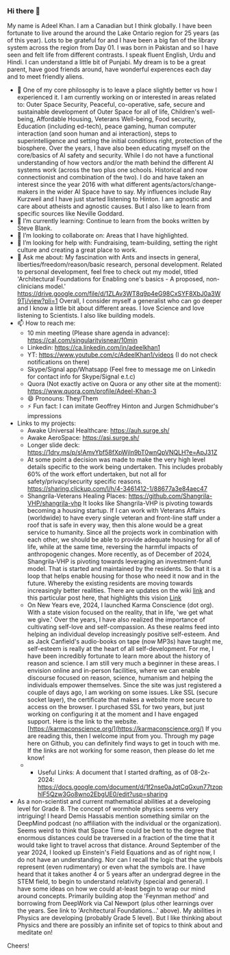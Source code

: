 ### Hi there 👋

My name is Adeel Khan. I am a Canadian but I think globally. I have been fortunate to live around the around the Lake Ontario region for 25 years (as of this year). Lots to be grateful for and I have been a big fan of the library system across the region from Day 01. I was born in Pakistan and so I have seen and felt life from different contrasts. I speak fluent English, Urdu and Hindi. I can understand a little bit of Punjabi. My dream is to be a great parent, have good friends around, have wonderful experences each day and to meet friendly aliens.

<!--
**genidma/genidma** is a ✨ _special_ ✨ repository because its `README.md` (this file) appears on your GitHub profile. -->

- 🔭 One of my core philosophy is to leave a place slightly better vs how I experienced it. I am currently working on or interested in areas related to:  Outer Space Security, Peaceful, co-operative, safe, secure and sustainable development of Outer Space for all of life, Children's well-being, Affordable Housing, Veterans Well-being, Food security, Education (including ed-tech), peace gaming, human computer interaction (and soon human and ai interaction), steps to superintelligence and setting the initial conditions right, protection of the biosphere. Over the years, I have also been educating myself on the core/basics of AI safety and security. While I do not have a functional understanding of how vectors and/or the math behind the different AI systems work (across the two plus one schools. Historical and now connectionist and combination of the two). I do and have taken an interest since the year 2016 with what different agents/actors/change-makers in the wider AI Space have to say. My influences include Ray Kurzweil and I have just started listening to Hinton. I am agnostic and care about atheists and agnostic causes. But I also like to learn from specific sources like Neville Goddard.
- 🌱 I’m currently learning: Continue to learn from the books written by Steve Blank. 
- 👯 I’m looking to collaborate on: Areas that I have highlighted.
- 🤔 I’m looking for help with: Fundraising, team-building, setting the right culture and creating a great place to work.
- 💬 Ask me about: My fascination with Ants and insects in general, liberties/freedom/reason/basic research, personal development. Related to personal development, feel free to check out my model, titled 'Architectural Foundations for Enabling one's basics - A proposed, non-clinicians model.' https://drive.google.com/file/d/1ZLAv3WT8q9p4eG98CxSYF8XbJ0a3W9Tj/view?pli=1 Overall, I consider myself a generalist who can go deeper and I know a little bit about different areas. I love Science and love listening to Scientists. I also like building models.
- 📫 How to reach me:
  - 10 min meeting (Please share agenda in advance): https://cal.com/singularityisnear/10min
  - Linkedin: https://ca.linkedin.com/in/adeelkhan1
  - YT: https://www.youtube.com/c/AdeelKhan1/videos (I do not check notifications on there)
  - Skype/Signal app/Whatsapp (Feel free to message me on Linkedin for contact info for Skype/Signal e.t.c)
  - Quora (Not exactly active on Quora or any other site at the moment): https://www.quora.com/profile/Adeel-Khan-3
  - 😄 Pronouns: They/Them
  - ⚡ Fun fact: I can imitate Geoffrey Hinton and Jurgen Schmidhuber's impressions
- Links to my projects:
  - Awake Universal Healthcare: https://auh.surge.sh/
  - Awake AeroSpace: https://asi.surge.sh/
  - Longer slide deck: https://1drv.ms/p/s!AmvYbf58fXpWjln9bT0wnQpVNQLH?e=ApJ31Z 
  - At some point a decision was made to make the very high level details specific to the work being undertaken. This includes probably 60% of the work effort undertaken, but not all for safety/privacy/security specific reasons. https://sharing.clickup.com/l/h/4-3461412-1/88677a3e84aec47
  - Shangrila-Veterans Healing Places: https://github.com/Shangrila-VHP/shangrila-vhp It looks like Shangrila-VHP is pivoting towards becoming a housing startup. If I can work with Veterans Affairs (worldwide) to have every single veteran and front-line staff under a roof that is safe in every way, then this alone would be a great service to humanity. Since all the projects work in combination with each other, we should be able to provide adequate housing for all of life, while at the same time, reversing the harmful impacts of anthropogenic changes. More recently, as of December of 2024, Shangrila-VHP is pivoting towards leveraging an investment-fund model. That is started and maintained by the residents. So that it is a loop that helps enable housing for those who need it now and in the future. Whereby the existing residents are moving towards increasingly better realities. There are updates on the wiki [link](https://github.com/Shangrila-VHP/shangrila-vhp/wiki) and this particular post here, that highlights this vision [Link](https://github.com/Shangrila-VHP/shangrila-vhp/issues/18)
  - On New Years eve, 2024, I launched Karma Conscience (dot org). With a state vision focused on the reality, that in life, 'we get what we give.' Over the years, I have also realized the importance of cultivating self-love and self-compassion. As these realms feed into helping an individual develop increasingly positive self-esteem. And as Jack Canfield's audio-books on tape (now MP3s) have taught me, self-esteem is really at the heart of all self-development. For me, I have been incredibly fortunate to learn more about the history of reason and science. I am still very much a beginner in these areas. I envision online and in-person facilities, where we can enable discourse focused on reason, science, humanism and helping the individuals empower themselves. Since the site was just registered a couple of days ago, I am working on some issues. Like SSL (secure socket layer), the certificate that makes a website more secure to access on the browser. I purchased SSL for two years, but just working on configuring it at the moment and I have engaged support. Here is the link to the website. [https://karmaconscience.org/](https://karmaconscience.org/) If you are reading this, then I welcome input from you. Through my page here on Github, you can definitely find ways to get in touch with me. If the links are not working for some reason, then please do let me know! 
  - - Useful Links: A document that I started drafting, as of 08-2x-2024: https://docs.google.com/document/d/1f2nse0aJqtCqGxun77tzophlF5Qzw3Go8wno2EbgUE0/edit?usp=sharing
- As a non-scientist and current mathematical abilities at a developing level for Grade 8. The concept of wormhole physics seems very intriguing! I heard Demis Hassabis mention something similar on the DeepMind podcast (no affiliation with the individual or the organization). Seems weird to think that Space Time could be bent to the degree that enormous distances could be traversed in a fraction of the time that it would take light to travel across that distance. Around September of the year 2024, I looked up Einstein's Field Equations and as of right now, I do not have an understanding. Nor can I recall the logic that the symbols represent (even rudimentary) or even what the symbols are. I have heard that it takes another 4 or 5 years after an undergrad degree in the STEM field, to begin to understand relativity (special and general). I have some ideas on how we could at-least begin to wrap our mind around concepts. Primarily building atop the 'Feynman method' and borrowing from DeepWork via Cal Newport (plus other learnings over the years. See link to 'Architectural Foundations...' above). My abilities in Physics are developing (probably Grade 5 level). But I like thinking about Physics and there are possibly an infinite set of topics to think about and meditate on!

Cheers!

